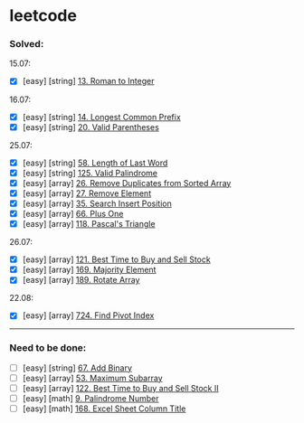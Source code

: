 # leetcode

### Solved:

15.07:  
 - [x] [easy] [string] [13. Roman to Integer](https://leetcode.com/problems/roman-to-integer/)

16.07: 
- [x] [easy] [string] [14. Longest Common Prefix](https://leetcode.com/problems/longest-common-prefix/)
- [x] [easy] [string] [20. Valid Parentheses](https://leetcode.com/problems/valid-parentheses/)

25.07: 
- [x] [easy] [string] [58. Length of Last Word](https://leetcode.com/problems/length-of-last-word/)
- [x] [easy] [string] [125. Valid Palindrome](https://leetcode.com/problems/valid-palindrome/)
- [x] [easy] [array] [26. Remove Duplicates from Sorted Array](https://leetcode.com/problems/remove-duplicates-from-sorted-array/)
- [x] [easy] [array] [27. Remove Element](https://leetcode.com/problems/remove-element/)
- [x] [easy] [array] [35. Search Insert Position](https://leetcode.com/problems/search-insert-position/)
- [x] [easy] [array] [66. Plus One](https://leetcode.com/problems/plus-one/)
- [x] [easy] [array] [118. Pascal's Triangle](https://leetcode.com/problems/pascals-triangle/)

26.07: 
- [x] [easy] [array] [121. Best Time to Buy and Sell Stock](https://leetcode.com/problems/best-time-to-buy-and-sell-stock/)
- [x] [easy] [array] [169. Majority Element](https://leetcode.com/problems/majority-element/)
- [x] [easy] [array] [189. Rotate Array](https://leetcode.com/problems/rotate-array/submissieasy_array_ons/)

22.08: 
- [x] [easy] [array] [724. Find Pivot Index](https://leetcode.com/problems/find-pivot-index/)


----
### Need to be done: 
- [ ] [easy] [string] [67. Add Binary](https://leetcode.com/problems/add-binary/)
- [ ] [easy] [array] [53. Maximum Subarray](https://leetcode.com/problems/maximum-subarray)
- [ ] [easy] [array] [122. Best Time to Buy and Sell Stock II](https://leetcode.com/problems/best-time-to-buy-and-sell-stock-ii/)
- [ ] [easy] [math] [9. Palindrome Number](https://leetcode.com/problems/palindrome-number/)
- [ ] [easy] [math] [168. Excel Sheet Column Title](https://leetcode.com/problems/excel-sheet-column-title/)
